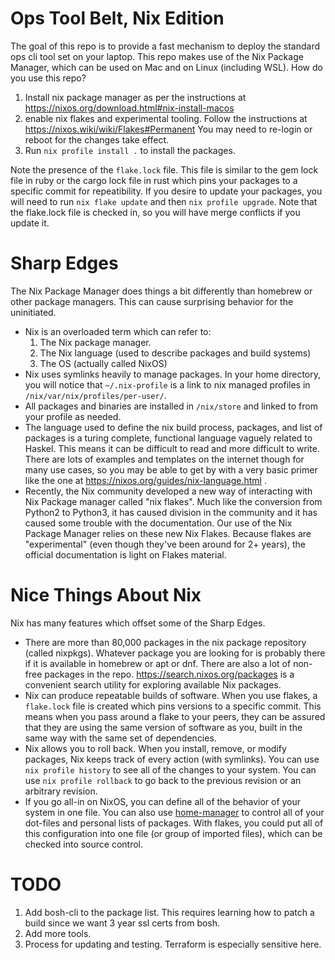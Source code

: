 # Ops Tool Belt, Nix Edition
The goal of this repo is to provide a fast mechanism to deploy the standard ops cli tool set on your laptop. This repo makes use of the Nix Package Manager, which can be used on Mac and on Linux (including WSL). How do you use this repo?

1. Install nix package manager as per the instructions at https://nixos.org/download.html#nix-install-macos
1. enable nix flakes and experimental tooling. Follow the instructions at https://nixos.wiki/wiki/Flakes#Permanent You may need to re-login or reboot for the changes take effect.
1. Run `nix profile install .` to install the packages.

Note the presence of the `flake.lock` file. This file is similar to the gem lock file in ruby or the cargo lock file in rust which pins your packages to a specific commit for repeatibility. If you desire to update your packages, you will need to run `nix flake update` and then `nix profile upgrade`. Note that the flake.lock file is checked in, so you will have merge conflicts if you update it.

# Sharp Edges
The Nix Package Manager does things a bit differently than homebrew or other package managers. This can cause surprising behavior for the uninitiated.

  * Nix is an overloaded term which can refer to:
    1. The Nix package manager.
    1. The Nix language (used to describe packages and build systems)
    1. The OS (actually called NixOS)
  * Nix uses symlinks heavily to manage packages. In your home directory, you will notice that `~/.nix-profile` is a link to nix managed profiles in `/nix/var/nix/profiles/per-user/`.
  * All packages and binaries are installed in `/nix/store` and linked to from your profile as needed.
  * The language used to define the nix build process, packages, and list of packages is a turing complete, functional language vaguely related to Haskel. This means it can be difficult to read and more difficult to write. There are lots of examples and templates on the internet though for many use cases, so you may  be able to get by with a very basic primer like the one at https://nixos.org/guides/nix-language.html .
  * Recently, the Nix community developed a new way of interacting with Nix Package manager called "nix flakes". Much like the conversion from Python2 to Python3, it has caused division in the community and it has caused some trouble with the documentation. Our use of the Nix Package Manager relies on these new Nix Flakes. Because flakes are "experimental" (even though they've been around for 2+ years), the official documentation is light on Flakes material.

# Nice Things About Nix
Nix has many features which offset some of the Sharp Edges.

  * There are more than 80,000 packages in the nix package repository (called nixpkgs). Whatever package you are looking for is probably there if it is available in homebrew or apt or dnf. There are also a lot of non-free packages in the repo. https://search.nixos.org/packages is a convenient search utility for exploring available Nix packages.
  * Nix can produce repeatable builds of software. When you use flakes, a `flake.lock` file is created which pins versions to a specific commit. This means when you pass around a flake to your peers, they can be assured that they are using the same version of software as you, built in the same way with the same set of dependencies.
  * Nix allows you to roll back. When you install, remove, or modify packages, Nix keeps track of every action (with symlinks). You can use `nix profile history` to see all of the changes to your system. You can use `nix profile rollback` to go back to the previous revision or an arbitrary revision.
  * If you go all-in on NixOS, you can define all of the behavior of your system in one file. You can also use [home-manager](https://github.com/nix-community/home-manager) to control all of your dot-files and personal lists of packages. With flakes, you could put all of this configuration into one file (or group of imported files), which can be checked into source control.

# TODO

1. Add bosh-cli to the package list. This requires learning how to patch a build since we want 3 year ssl certs from bosh.
1. Add more tools.
1. Process for updating and testing. Terraform is especially sensitive here.

